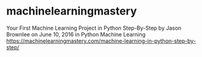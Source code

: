 # machinelearningmastery
Your First Machine Learning Project in Python Step-By-Step by Jason Brownlee on June 10, 2016 in Python Machine Learning
https://machinelearningmastery.com/machine-learning-in-python-step-by-step/
